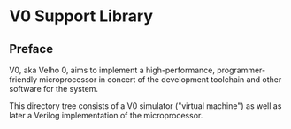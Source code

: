 # V0 Support Library

## Preface

V0, aka Velho 0, aims to implement a high-performance, programmer-friendly
microprocessor in concert of the development toolchain and other software for
the system.

This directory tree consists of a V0 simulator ("virtual machine") as well as
later a Verilog implementation of the microprocessor.

